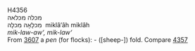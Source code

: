 <body>
  <p>H4356<br>  מכלה    מכלאה  <br> מִכלָאָה  מִכלָה  ‎  miklâ‘âh  miklâh  <br><i>mik-law-aw‘,</i> <i>mik-law‘ </i><br>From <a href="h3607.htm">3607</a>  a <i>pen</i> (for flocks): - ([sheep-]) fold. Compare <a href="h4357.htm">4357</a> <br></p>
 </body>